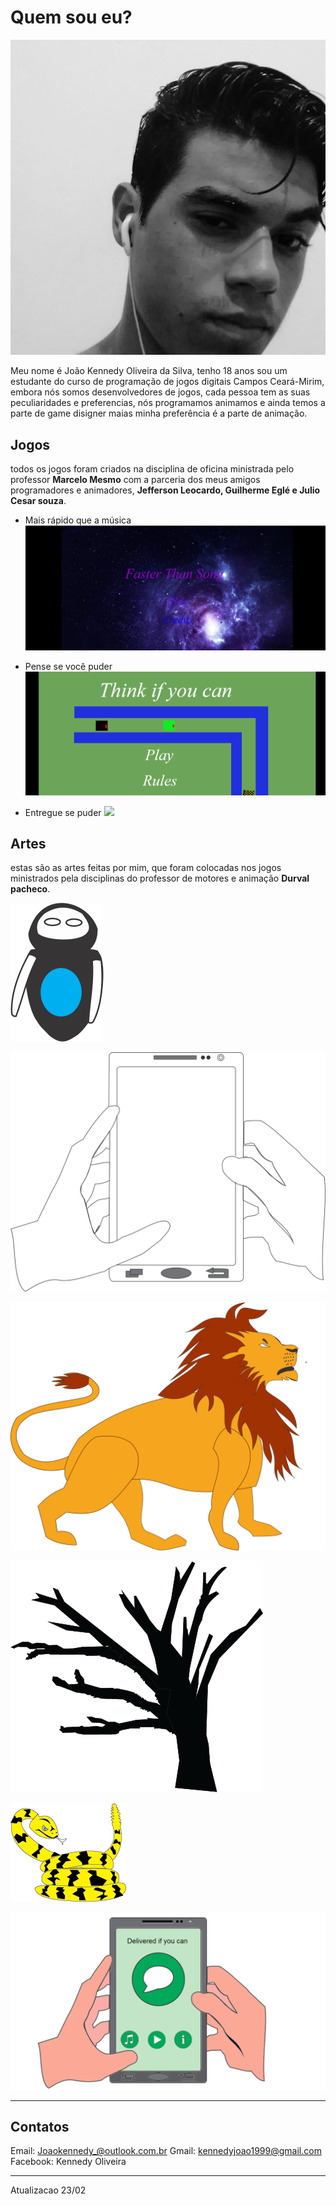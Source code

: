

# Quem sou eu?
![](Kennedy.jpg)

Meu nome é João Kennedy Oliveira da Silva, tenho 18 anos sou um estudante do curso de programação de jogos digitais Campos Ceará-Mirim, embora nós somos desenvolvedores de jogos, cada pessoa tem as suas peculiaridades e preferencias, nós programamos animamos e ainda temos a parte de game disigner maias minha preferência é a parte de animação.



## Jogos

todos os jogos foram criados na disciplina de oficina ministrada pelo professor **Marcelo Mesmo** com a parceria dos meus amigos programadores e animadores,  **Jefferson Leocardo,  Guilherme Eglé e  Julio Cesar souza**.

* Mais rápido que a música 
[![](mais-rapido-que-o-som.png)](https://jefferson141.github.io/Faster%20Than%20Song/)

* Pense se você puder
[![](pense-se-puder.png)](https://jefferson141.github.io/Pense%20se%20voc%C3%AA%20puder/)

* Entregue se puder
[![](Mão.png)](https://kkenedy.github.io/Entregue%20se%20puder/)

## Artes
estas são as artes feitas por mim, que foram colocadas nos jogos ministrados pela disciplinas do professor de motores e animação **Durval pacheco**.

![](Personagem.png)

![](Celular.png)

![](Leão.png)

![](Arvore.png)

![](Cobra.png)

![](jogo.png)



* * *

## Contatos

Email: Joaokennedy_@outlook.com.br
Gmail: kennedyjoao1999@gmail.com
Facebook: Kennedy Oliveira
* * *

Atualizacao 23/02
